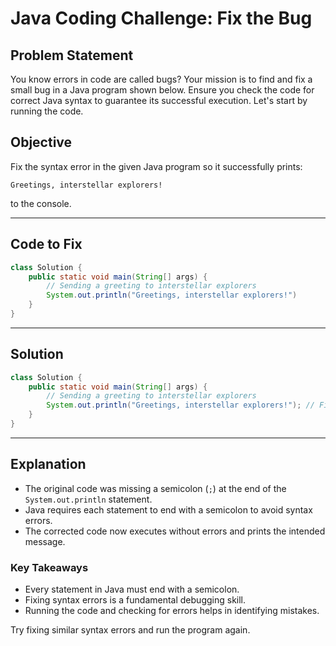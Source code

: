 # Java Coding Challenge: Fix the Bug

## Problem Statement
You know errors in code are called bugs? Your mission is to find and fix a small bug in a Java program shown below. Ensure you check the code for correct Java syntax to guarantee its successful execution. Let's start by running the code.

## Objective
Fix the syntax error in the given Java program so it successfully prints:
```
Greetings, interstellar explorers!
```
to the console.

---

## Code to Fix
```java
class Solution {
    public static void main(String[] args) {
        // Sending a greeting to interstellar explorers
        System.out.println("Greetings, interstellar explorers!")
    }
}
```

---

## Solution
```java
class Solution {
    public static void main(String[] args) {
        // Sending a greeting to interstellar explorers
        System.out.println("Greetings, interstellar explorers!"); // Fixed syntax error
    }
}
```

---

## Explanation
- The original code was missing a semicolon (`;`) at the end of the `System.out.println` statement.
- Java requires each statement to end with a semicolon to avoid syntax errors.
- The corrected code now executes without errors and prints the intended message.

### Key Takeaways
- Every statement in Java must end with a semicolon.
- Fixing syntax errors is a fundamental debugging skill.
- Running the code and checking for errors helps in identifying mistakes.

Try fixing similar syntax errors and run the program again.

